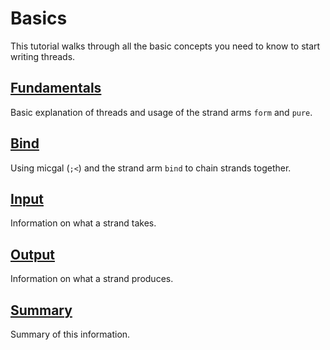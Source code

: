 # Basics

This tutorial walks through all the basic concepts you need to know to
start writing threads.

## [Fundamentals](fundamentals.md)

Basic explanation of threads and usage of the strand arms `form` and `pure`.

## [Bind](bind.md)

Using micgal (`;<`) and the strand arm `bind` to chain strands together.

## [Input](input.md)

Information on what a strand takes.

## [Output](output.md)

Information on what a strand produces.

## [Summary](summary.md)

Summary of this information.

